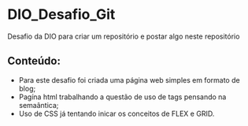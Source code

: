 # DIO_Desafio_Git
Desafio da DIO para criar um repositório e postar algo neste repositório

## Conteúdo:
* Para este desafio foi criada uma página web simples em formato de blog;
* Pagína html trabalhando a questão de uso de tags pensando na semaântica;
* Uso de CSS já tentando inicar os conceitos de FLEX e GRID. 
